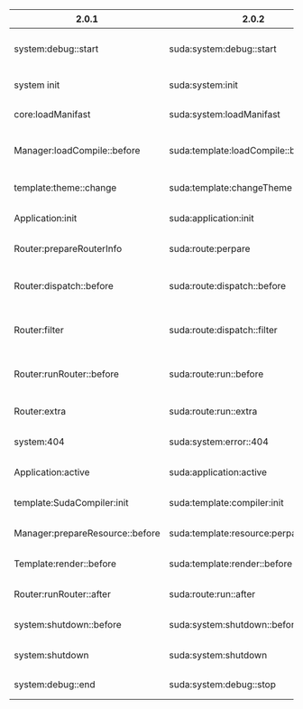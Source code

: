 | 2.0.1 | 2.0.2 | 说明 |
|-----|----|-----|
| system:debug::start | suda:system:debug::start | Suda系统开启Debug |
| system init | suda:system:init | 系统初始化 |
| core:loadManifast | suda:system:loadManifast |  系统加载manifast |
| Manager:loadCompile::before | suda:template:loadCompile::before | 加载模板编译器 **之前** |
| template:theme::change | suda:template:changeTheme | 模板切换样式 |
| Application:init | suda:application:init | 系统应用初始化 |
| Router:prepareRouterInfo | suda:route:perpare | 系统准备路由 |
| Router:dispatch::before | suda:route:dispatch::before | 系统分配路由 **之前** |
| Router:filter | suda:route:dispatch::filter | 系统分配路由 **过滤** |
| Router:runRouter::before | suda:route:run::before | 系统运行路由 **之前** |
| Router:extra | suda:route:run::extra | 系统运行额外路由 |
| system:404 | suda:system:error::404 | 系统404错误 |
| Application:active | suda:application:active | 系统激活路由 |
| template:SudaCompiler:init | suda:template:compiler:init | 系统编译器初始化 |
| Manager:prepareResource::before | suda:template:resource:perpare::before | 系统准备资源之前 |
| Template:render::before | suda:template:render::before | 系统模板渲染之前 |
| Router:runRouter::after | suda:route:run::after | 系统运行路由之后 |
| system:shutdown::before | suda:system:shutdown::before | 系统关闭之前 |
| system:shutdown | suda:system:shutdown | 系统关闭时 |
| system:debug::end | suda:system:debug::stop | 系统停止Debug |